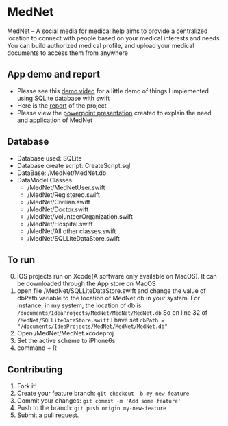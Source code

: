 # MedNet

MedNet – A social media for medical help aims to provide a centralized location to connect with people based on your medical interests and needs. You can build authorized medical profile, and upload your medical documents to access them from anywhere

## App demo and report

- Please see this [demo video](App%20Demo.mov) for a little demo of things I implemented using SQLite database with swift
- Here is the [report](MedNet_ProjectReport.docx) of the project
- Please view the [powerpoint presentation](MedNet.pptx) created to explain the need and application of MedNet

## Database

- Database used: SQLite
- Database create script: CreateScript.sql
- DataBase: /MedNet/MedNet.db
- DataModel Classes:
  - /MedNet/MedNetUser.swift
  - /MedNet/Registered.swift
  - /MedNet/Civilian.swift
  - /MedNet/Doctor.swift
  - /MedNet/VolunteerOrganization.swift
  - /MedNet/Hospital.swift
  - /MedNet/All other classes.swift
  - /MedNet/SQLLiteDataStore.swift

## To run

0. iOS projects run on Xcode(A software only available on MacOS). It can be
downloaded through the App store on MacOS
1. open file /MedNet/SQLLiteDataStore.swift and change the value of
dbPath variable to the location of MedNet.db in your system. For instance, in my system, the location of db is ```/documents/IdeaProjects/MedNet/MedNet/MedNet.db```
So on line 32 of ```/MedNet/SQLLiteDataStore.swift```
I have set ```dbPath = "/documents/IdeaProjects/MedNet/MedNet/MedNet.db"```
2. Open /MedNet/MedNet.xcodeproj
3. Set the active scheme to iPhone6s
4. command + R

## Contributing

1. Fork it!
2. Create your feature branch: `git checkout -b my-new-feature`
3. Commit your changes: `git commit -m 'Add some feature'`
4. Push to the branch: `git push origin my-new-feature`
5. Submit a pull request.
